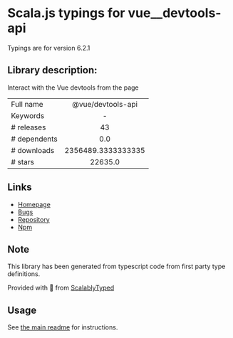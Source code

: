
# Scala.js typings for vue__devtools-api

Typings are for version 6.2.1

## Library description:
Interact with the Vue devtools from the page

|                    |                 |
| ------------------ | :-------------: |
| Full name          | @vue/devtools-api |
| Keywords           | - |
| # releases         | 43 |
| # dependents       | 0.0 |
| # downloads        | 2356489.3333333335 |
| # stars            | 22635.0 |

## Links
- [Homepage](https://github.com/vuejs/vue-devtools#readme)
- [Bugs](https://github.com/vuejs/vue-devtools/issues)
- [Repository](https://github.com/vuejs/vue-devtools)
- [Npm](https://www.npmjs.com/package/%40vue%2Fdevtools-api)
    


## Note
This library has been generated from typescript code from first party type definitions.

Provided with :purple_heart: from [ScalablyTyped](https://github.com/oyvindberg/ScalablyTyped)

## Usage
See [the main readme](../../readme.md) for instructions.


